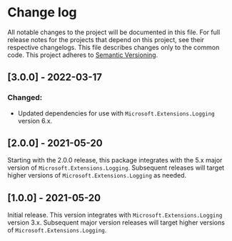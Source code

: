 # Change log

All notable changes to the project will be documented in this file. For full release notes for the projects that depend on this project, see their respective changelogs. This file describes changes only to the common code. This project adheres to [Semantic Versioning](http://semver.org).

## [3.0.0] - 2022-03-17
### Changed:
- Updated dependencies for use with `Microsoft.Extensions.Logging` version 6.x.

## [2.0.0] - 2021-05-20
Starting with the 2.0.0 release, this package integrates with the 5.x major version of `Microsoft.Extensions.Logging`. Subsequent releases will target higher versions of `Microsoft.Extensions.Logging` as needed.

## [1.0.0] - 2021-05-20
Initial release. This version integrates with `Microsoft.Extensions.Logging` version 3.x. Subsequent major version releases will target higher versions of `Microsoft.Extensions.Logging`.

